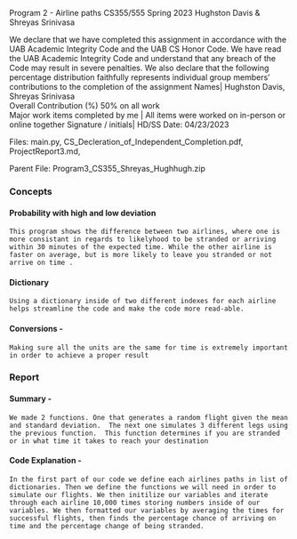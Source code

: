 Program  2 - Airline paths
CS355/555
Spring 2023
Hughston Davis & Shreyas Srinivasa

We declare that we have completed this assignment in accordance with the UAB Academic Integrity Code and the UAB CS Honor Code. We have read the UAB Academic Integrity Code and understand that any breach of the Code may result in severe penalties.
We also declare that the following percentage distribution faithfully represents individual group members’ contributions to the completion of the assignment
Names| Hughston Davis, Shreyas Srinivasa	
Overall Contribution (%) 50% on all work	      
Major work items completed by me | All items were worked on in-person or online together
Signature / initials| HD/SS
Date: 04/23/2023
	
		
		

Files:
main.py, 
CS_Decleration_of_Independent_Completion.pdf,
ProjectReport3.md, 


Parent File: Program3_CS355_Shreyas_Hughhugh.zip

### Concepts

#### Probability with high and low deviation
    This program shows the difference between two airlines, where one is more consistant in regards to likelyhood to be stranded or arriving within 30 minutes of the expected time. While the other airline is faster on average, but is more likely to leave you stranded or not arrive on time . 

#### Dictionary
    Using a dictionary inside of two different indexes for each airline helps streamline the code and make the code more read-able.

#### Conversions -
    Making sure all the units are the same for time is extremely important in order to achieve a proper result


### Report

#### Summary - 
    We made 2 functions. One that generates a random flight given the mean and standard deviation.  The next one simulates 3 different legs using the previous function.  This function determines if you are stranded or in what time it takes to reach your destination
    

#### Code Explanation - 
    In the first part of our code we define each airlines paths in list of dictionaries. Then we define the functions we will need in order to simulate our flights. We then initilize our variables and iterate through each airline 10,000 times storing numbers inside of our variables. We then formatted our variables by averaging the times for successful flights, then finds the percentage chance of arriving on time and the percentage change of being stranded.  
       
